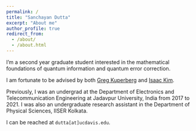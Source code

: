 ```yaml
---
permalink: /
title: "Sanchayan Dutta"
excerpt: "About me"
author_profile: true
redirect_from: 
  - /about/
  - /about.html
---
```


I’m a second year graduate student interested in the mathematical foundations of quantum information and quantum error correction. 

I am fortunate to be advised by both <a href="https://www.math.ucdavis.edu/~greg/" target="_blank">Greg Kuperberg</a> and <a href= "http://www.isaackimquantum.com" target="_blank"> Isaac Kim</a>.

Previously, I was an undergrad at the Department of Electronics and Telecommunication Engineering at Jadavpur University, India from 2017 to 2021. I was also an undergraduate research assistant in the Department of Physical Sciences, IISER Kolkata.

I can be reached at `dutta[at]ucdavis.edu`.
